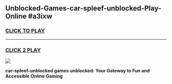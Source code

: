 
## Unblocked-Games-car-spleef-unblocked-Play-Online #a3ixw
<h3>
<a href="https://news.freeplayer.one?title=car-spleef-unblocked&ref=3">CLICK TO PLAY</a></h3>
<hr>

<h3>
<a href="https://news.freeplayer.one?title=car-spleef-unblocked&ref=3">CLICK 2 PLAY</a>
  
</h3>

<a href="https://news.freeplayer.one?title=car-spleef-unblocked&ref=3"><img src="https://clearcache.store/games.png"></a>


**car-spleef-unblocked games unblocked: Your Gateway to Fun and Accessible Online Gaming**
